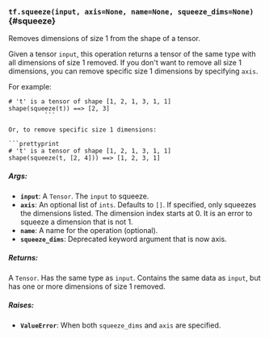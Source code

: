 ### `tf.squeeze(input, axis=None, name=None, squeeze_dims=None)` {#squeeze}

Removes dimensions of size 1 from the shape of a tensor.

Given a tensor `input`, this operation returns a tensor of the same type with
all dimensions of size 1 removed. If you don't want to remove all size 1
dimensions, you can remove specific size 1 dimensions by specifying
`axis`.

For example:

```prettyprint
# 't' is a tensor of shape [1, 2, 1, 3, 1, 1]
shape(squeeze(t)) ==> [2, 3]
          ```

Or, to remove specific size 1 dimensions:

```prettyprint
# 't' is a tensor of shape [1, 2, 1, 3, 1, 1]
shape(squeeze(t, [2, 4])) ==> [1, 2, 3, 1]
```

##### Args:


*  <b>`input`</b>: A `Tensor`. The `input` to squeeze.
*  <b>`axis`</b>: An optional list of `ints`. Defaults to `[]`.
    If specified, only squeezes the dimensions listed. The dimension
    index starts at 0. It is an error to squeeze a dimension that is not 1.
*  <b>`name`</b>: A name for the operation (optional).
*  <b>`squeeze_dims`</b>: Deprecated keyword argument that is now axis.

##### Returns:

  A `Tensor`. Has the same type as `input`.
  Contains the same data as `input`, but has one or more dimensions of
  size 1 removed.

##### Raises:


*  <b>`ValueError`</b>: When both `squeeze_dims` and `axis` are specified.

